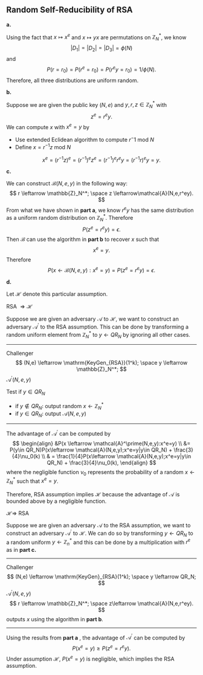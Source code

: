 ## Random Self-Reducibility of RSA

**a.**

Using the fact that $x \mapsto x^e$ and $x \mapsto yx$ are permutations on $\mathbb{Z}_N^*$, we know
$$
|D_1| = |D_2| = |D_3| = \phi(N)
$$
and
$$
P(r = r_0) = P(r^e = r_0) = P(r^ey = r_0) = 1/\phi(N).
$$
Therefore, all three distributions are uniform random.



**b.**

Suppose we are given the public key $(N,e)$ and $y,r,z \in \mathbb{Z}_N^*$ with
$$
z^e = r^ey.
$$
We can compute $x$ with $x^e = y$ by

- Use extended Eclidean algorithm to compute $r^-1$ mod $N$
- Define $x = r^{-1}z$ mod $N$

$$
x^e = (r^{-1}z)^e = (r^{-1})^e z^e = (r^{-1})^e r^e y = (r^{-1}r)^ey = y.
$$



**c.**

We can construct $\mathcal{B}(N,e,y)$ in the following way:
$$
r \leftarrow \mathbb{Z}_N^*; \space z \leftarrow\mathcal{A}(N,e,r^ey).
$$
From what we have shown in **part a**, we know $r^ey$ has the same distribution as a uniform random distribution on $\mathbb{Z}_N^*$. Therefore
$$
P(z^e = r^ey) = \epsilon.
$$
Then $\mathcal{B}$ can use the algorithm in **part b** to recover $x$ such that
$$
x^e = y.
$$
Therefore
$$
P(x \leftarrow \mathcal{B}(N,e,y):x^e=y) = P(z^e=r^ey) = \epsilon.
$$


**d.**

Let $\mathcal{H}$ denote this particular assumption.

RSA $\Rightarrow \mathcal{H}$  

Suppose we are given an adversary $\mathcal{A}$ to $\mathcal{H}$, we want to construct an adversary $\mathcal{A}^\prime$ to the RSA assumption. This can be done by transforming a random uniform element from $\mathbb{Z}_N^*$ to  $y \leftarrow QR_N$ by ignoring all other cases.

***

Challenger
$$
(N,e) \leftarrow \mathrm{KeyGen_{RSA}}(1^k); \space y \leftarrow \mathbb{Z}_N^*;
$$
$\mathcal{A}^\prime(N,e,y)$

Test if $y \in QR_N$

- if $y \notin QR_N$: output random $x \leftarrow \mathbb{Z}_N^*$
- if $y \in QR_N$: output $\mathcal{A}(N,e,y)$

***

The advantage of $\mathcal{A}^\prime$ can be computed by 
$$
\begin{align}
&P(x \leftarrow \mathcal{A}^\prime(N,e,y):x^e=y) \\
&= P(y\in QR_N)P(x\leftarrow \mathcal{A}(N,e,y);x^e=y|y\in QR_N)  + \frac{3}{4}\nu_0(k) \\
& = \frac{1}{4}P(x\leftarrow \mathcal{A}(N,e,y);x^e=y|y\in QR_N) + \frac{3}{4}\nu_0(k),
\end{align}
$$
where the negligible function $\nu_0$ represents the probability of a random $x \leftarrow \mathbb{Z}_N^*$ such that $x^e = y$.

Therefore, RSA assumption implies $\mathcal{H}$ because the advantage of $\mathcal{A}$ is bounded above by a negligible function.

$\mathcal{H} \Rightarrow$ RSA

Suppose we are given an adversary $\mathcal{A}$ to the RSA assumption, we want to construct an adversary $\mathcal{A}^\prime$ to $\mathcal{H}$. We can do so by transforming $y \leftarrow QR_N$ to a random uniform $y \leftarrow \mathbb{Z}_n^*$ and this can be done by a multiplication with $r^e$ as in **part c.**

***

Challenger
$$
(N,e) \leftarrow \mathrm{KeyGen}_{RSA}(1^k); \space y \leftarrow QR_N;
$$
$\mathcal{A}^\prime (N,e,y)$
$$
r \leftarrow \mathbb{Z}_N^*; \space z\leftarrow \mathcal{A}(N,e,r^ey).
$$
outputs $x$ using the algorithm in **part b**.

***

Using the results from **part a** , the advantage of $\mathcal{A}^\prime$ can be computed by
$$
P(x^e = y) \geq P(z^e=r^ey).
$$
Under assumption $\mathcal{H}$, $P(x^e = y)$ is negligible, which implies the RSA assumption.